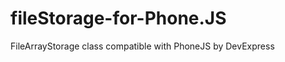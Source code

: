 fileStorage-for-Phone.JS
========================

FileArrayStorage class compatible with PhoneJS by DevExpress
